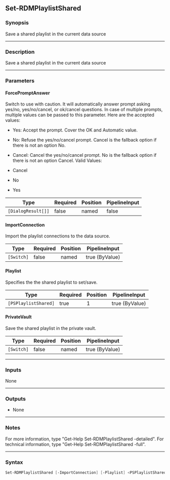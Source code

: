 Set-RDMPlaylistShared
---------------------

### Synopsis
Save a shared playlist in the current data source

---

### Description

Save a shared playlist in the current data source

---

### Parameters
#### **ForcePromptAnswer**
Switch to use with caution. It will automatically answer prompt asking yes/no, yes/no/cancel, or ok/cancel questions. In case of multiple prompts, multiple values can be passed to this parameter. Here are the accepted values:
* Yes: Accept the prompt. Cover the OK and Automatic value.
* No: Refuse the yes/no/cancel prompt. Cancel is the fallback option if there is not an option No.
* Cancel: Cancel the yes/no/cancel prompt. No is the fallback option if there is not an option Cancel.
Valid Values:

* Cancel
* No
* Yes

|Type              |Required|Position|PipelineInput|
|------------------|--------|--------|-------------|
|`[DialogResult[]]`|false   |named   |false        |

#### **ImportConnection**
Import the playlist connections to the data source.

|Type      |Required|Position|PipelineInput |
|----------|--------|--------|--------------|
|`[Switch]`|false   |named   |true (ByValue)|

#### **Playlist**
Specifies the the shared playlist to set/save.

|Type                |Required|Position|PipelineInput |
|--------------------|--------|--------|--------------|
|`[PSPlaylistShared]`|true    |1       |true (ByValue)|

#### **PrivateVault**
Save the shared playlist in the private vault.

|Type      |Required|Position|PipelineInput |
|----------|--------|--------|--------------|
|`[Switch]`|false   |named   |true (ByValue)|

---

### Inputs
None

---

### Outputs
* None

---

### Notes
For more information, type "Get-Help Set-RDMPlaylistShared -detailed". For technical information, type "Get-Help Set-RDMPlaylistShared -full".

---

### Syntax
```PowerShell
Set-RDMPlaylistShared [-ImportConnection] [-Playlist] <PSPlaylistShared> [-PrivateVault] [-ForcePromptAnswer <Cancel | No | Yes>] [<CommonParameters>]
```
